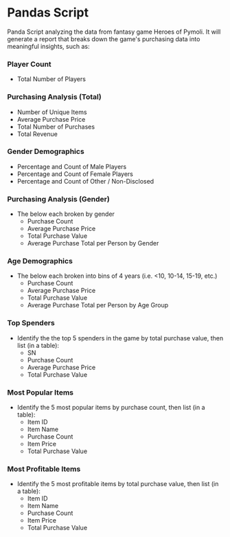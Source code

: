 # Pandas Script

Panda Script analyzing the data from fantasy game Heroes of Pymoli. It will generate a report that breaks down the game's purchasing data into meaningful insights, such as:

### Player Count
  * Total Number of Players

### Purchasing Analysis (Total)
  * Number of Unique Items
  * Average Purchase Price
  * Total Number of Purchases
  * Total Revenue

### Gender Demographics
  * Percentage and Count of Male Players
  * Percentage and Count of Female Players
  * Percentage and Count of Other / Non-Disclosed

### Purchasing Analysis (Gender)
  * The below each broken by gender
    * Purchase Count
    * Average Purchase Price
    * Total Purchase Value
    * Average Purchase Total per Person by Gender

### Age Demographics
  * The below each broken into bins of 4 years (i.e. &lt;10, 10-14, 15-19, etc.)
    * Purchase Count
    * Average Purchase Price
    * Total Purchase Value
    * Average Purchase Total per Person by Age Group

### Top Spenders
  * Identify the the top 5 spenders in the game by total purchase value, then list (in a table):
    * SN
    * Purchase Count
    * Average Purchase Price
    * Total Purchase Value

### Most Popular Items
  * Identify the 5 most popular items by purchase count, then list (in a table):
    * Item ID
    * Item Name
    * Purchase Count
    * Item Price
    * Total Purchase Value

### Most Profitable Items
  * Identify the 5 most profitable items by total purchase value, then list (in a table):
    * Item ID
    * Item Name
    * Purchase Count
    * Item Price
    * Total Purchase Value

